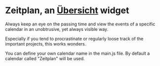 # Zeitplan, an [Übersicht](http://tracesof.net/uebersicht/) widget

Always keep an eye on the passing time and view the events of a specific calendar in an unobtrusive, yet always visible way.

Especially if you tend to procrastinate or regularly loose track of the important projects, this works wonders.

You can define your own calendar name in the main.js file. By default a calendar called "Zeitplan" will be used.
